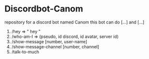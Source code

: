 # Discordbot-Canom
repository for a discord bot named Canom
this bot can do [...] and [...]
1) /hey => " hey "
2) /who-am-I => (pseudo, id discord, id avatar, server id)
3) /show-message [number, user-name]
4) /show-message-channel [number, channel]
5) /talk-to-much
